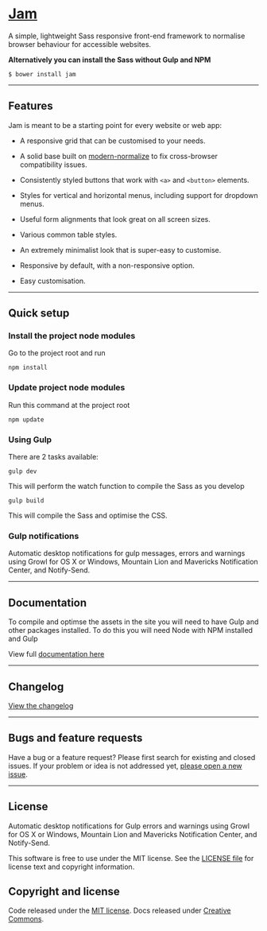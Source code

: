 [jam-url]: https://getjam.io
[changelog-url]: http://getjam.io/changelog
[license-url]: https://github.com/zizther/Jam/blob/master/LICENSE.
[issues-url]: https://github.com/zizther/Jam/issues
[issues-new-url]: https://github.com/zizther/Jam/issues
[docs-url]: https://github.com/zizther/Jam/tree/master/docs
[normalize-url]: https://github.com/sindresorhus/modern-normalize
# [Jam](jam-url)

A simple, lightweight Sass responsive front-end framework to normalise browser behaviour for accessible websites.


**Alternatively you can install the Sass without Gulp and NPM**

```shell
$ bower install jam
```

---

## Features

Jam is meant to be a starting point for every website or web app:

* A responsive grid that can be customised to your needs.

* A solid base built on [modern-normalize](normalize-url) to fix cross-browser compatibility
  issues.

* Consistently styled buttons that work with `<a>` and `<button>` elements.

* Styles for vertical and horizontal menus, including support for dropdown
  menus.

* Useful form alignments that look great on all screen sizes.

* Various common table styles.

* An extremely minimalist look that is super-easy to customise.

* Responsive by default, with a non-responsive option.

* Easy customisation.

---

## Quick setup

### Install the project node modules
Go to the project root and run

	npm install

### Update project node modules
Run this command at the project root

	npm update

### Using Gulp
There are 2 tasks available:

	gulp dev

This will perform the watch function to compile the Sass as you develop

	gulp build

This will compile the Sass and optimise the CSS.

### Gulp notifications
Automatic desktop notifications for gulp messages, errors and warnings using Growl for OS X or Windows, Mountain Lion and Mavericks Notification Center, and Notify-Send.

---

## Documentation
To compile and optimse the assets in the site you will need to have Gulp and other packages installed. To do this you will need Node with NPM installed and Gulp

View full [documentation here](jam-url)

---

## Changelog

[View the changelog](changelog-url)

---

## Bugs and feature requests

Have a bug or a feature request? Please first search for existing and closed issues. If your problem or idea is not addressed yet, [please open a new issue](issues-new-url).

---

## License
Automatic desktop notifications for Gulp errors and warnings using Growl for OS X or Windows, Mountain Lion and Mavericks Notification Center, and Notify-Send.

This software is free to use under the MIT license.
See the [LICENSE file](license-url) for license text and copyright information.

## Copyright and license

Code released under the [MIT license](license-url). Docs released under [Creative Commons](license-url).
